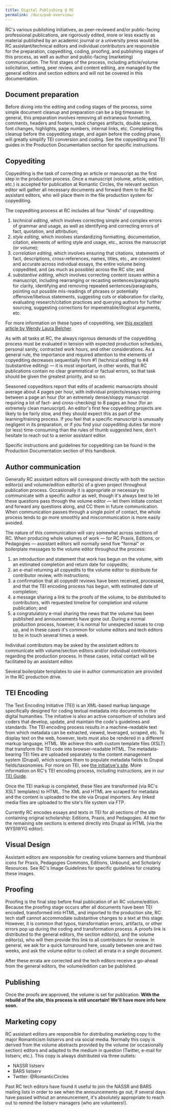 ```yaml
---
title: Digital Publishing @ RC
permalink: /docs/pub-overview/
---
```


RC's various publishing initiatives, as peer-reviewed and/or public-facing professional publications, are rigorously edited, more or less exactly as material published by an academic journal or a university press would be. RC assistant/technical editors and individual contributors are responsible for the preparation, copyediting, coding, proofing, and publishing stages of this process, as well as author and public-facing (marketing) communication. The first stages of the process, including article/volume solicitation, vetting, peer review, and content editing, are managed by the general editors and section editors and will not be covered in this documentation.

## Document preparation

Before diving into the editing and coding stages of the process, some simple document cleanup and preparation can be a big timesaver. In general, this preparation involves removing all extraneous formatting, comments, headers and footers, track changes artifacts, double spaces, font changes, highlights, page numbers, internal links, etc. Completing this cleanup before the copyediting stage, and again before the coding phase, will greatly simplify TEI conversion and coding. See the copyediting and TEI guides in the Production Documentation section for specific instructions.

## Copyediting

Copyediting is the task of correcting an article or manuscript as the first step in the production process. Once a manuscript (volume, article, edition, etc.) is accepted for publication at Romantic Circles, the relevant section editor will gather all necessary documents and forward them to the RC assistant editors, who will place them in the file production system for copyediting.

The copyediting process at RC includes all four "kinds" of copyediting:

1. *technical editing*, which involves correcting simple and complex errors of grammar and usage, as well as identifying and correcting errors of fact, quotation, and attribution;
2. *style editing*, which involves standardizing formatting, documentation, citation, elements of writing style and usage, etc., across the manuscript (or volume);
3. *correlation editing*, which involves ensuring that citations, statements of fact, descriptions, cross-references, names, titles, etc., are consistent and accurate across individual essays, the entire volume being copyedited, and (as much as possible) across the RC site; and
4. *substantive editing*, which involves correcting content issues within a manuscript, including rearranging or recasting sentences/paragraphs for clarity, identifying and removing repeated sentences/paragraphs, pointing out possible mis-readings of phrases or potentially offensive/libelous statements, suggesting cuts or elaboration for clarity, evaluating research/citation practices and querying authors for further sourcing, suggesting corrections for impenetrable/illogical arguments, etc.

For more information on these types of copyediting, see [this excellent article by Wendy Laura Belcher](https://wendybelcher.com/writing-advice/how-to-hire-copyeditor/).

As with all tasks at RC, the always rigorous demands of the copyediting process must be evaluated in tension with expected production schedules, personal sanity, contracted work hours, and other considerations. As a general rule, the importance and required attention to the elements of copyediting decreases sequentially from #1 (technical editing) to #4 (substantive editing) — it is most important, in other words, that RC publications contain no clear grammatical or factual errors, so that task should be given the greatest priority, and so on.

Seasoned copyeditors report that edits of academic manuscripts should average about 4 pages per hour, with individual projects/essays requiring between a page an hour (for an extremely dense/sloppy manuscript requiring a lot of fact- and cross-checking) to 8 pages an hour (for an extremely clean manuscript). An editor's first few copyediting projects are likely to be fairly slow, and they should expect this as part of the learning/training process. If you feel that a specific manuscript is unusually negligent in its preparation, or if you find your copyediting duties far more (or less) time-consuming than the rules of thumb suggested here, don't hesitate to reach out to a senior assistant editor.

Specific instructions and guidelines for copyediting can be found in the Production Documentation section of this handbook.

## Author communication

Generally RC assistant editors will correspond directly with both the section editor(s) and volume/edition editor(s) of a given project throughout publication process. Occasionally it is appropriate or necessary to communicate with a specific author as well, though it's always best to let these questions pass through the volume editor — let them initiate contact and forward any questions along, and CC them in future communication. When communication passes through a single point of contact, the whole process tends to go more smoothly and miscommunication is more easily avoided.

The nature of this communication will vary somewhat across sections of RC. When producing whole volumes of work — for RC Praxis, Editions, or Pedagogies — assistant editors will normally send five "formal" or boilerplate messages to the volume editor throughout the process:

1. an introduction and statement that work has begun on the volume, with an estimated completion and return date for copyedits;
2. an e-mail returning all copyedits to the volume editor to distribute for contributor review, with instructions;
3. a confirmation that all copyedit reviews have been received, processed, and that the TEI encoding process has begun, with estimated date of completion;
4. a message sharing a link to the proofs of the volume, to be distributed to contributors, with requested timeline for completion and volume publication; and
5. a congratulatory e-mail sharing the news that the volume has been published and announcements have gone out. During a normal production process, however, it is normal for unexpected issues to crop up, and in these cases it's common for volume editors and tech editors to be in touch several times a week.

Individual contributors may be asked by the assistant editors to communicate with volume/section editors and/or individual contributors regarding the production process. In these cases, initial contact will be facilitated by an assistant editor.

Several boilerplate templates to use in author communication are provided in the RC production drive.

## TEI Encoding

The Text Encoding Initiative (TEI) is an XML-based markup language specifically designed for coding textual metadata into documents in the digital humanities. The initiative is also an active consortium of scholars and coders that develop, update, and maintain the code's guidelines and standards. The TEI encoding process results in a machine-readable text from which metadata can be extracted, viewed, leveraged, scraped, etc. To display text on the web, however, texts must also be rendered in a different markup language, HTML. We achieve this with custom template files (XSLT) that transform the TEI code into browser-readable HTML. The metadata-bearing TEI files are uploaded separately to the content management system (Drupal), which scrapes them to populate metadata fields to Drupal fields/taxonomies. For more on TEI, see [the initiative's site](https://tei-c.org/). More information on RC's TEI encoding process, including instructions, are in our [TEI Guide](docs/../tei-guidelines.md).

Once the TEI markup is completed, these files are transformed (via RC's XSLT templates) to HTML. The XML and HTML are scraped for metadata and the content is uploaded to the site via Drupal importers. Any linked media files are uploaded to the site's file system via FTP.

Currently RC encodes essays and texts in TEI for all sections of the site containing original scholarship: Editions, Praxis, and Pedagogies. All text for the remaining site sections is entered directly into Drupal as HTML (via the WYSIWYG editor).

## Visual Design

Assistant editors are responsible for creating volume banners and thumbnail icons for Praxis, Pedagogies Commons, Editions, Unbound, and Scholarly Resources. See RC's Image Guidelines for specific guidelines for creating these images.

## Proofing

Proofing is the final step before final publication of an RC volume/edition. Because the proofing stage occurs after all documents have been TEI encoded, transformed into HTML, and imported to the production site, RC tech staff cannot accommodate substantive changes to a text at this stage. However, it is common that typos, transformation errors, artifacts, or other errors pop up during the coding and transformation process. A proofs link is distributed to the general editors, the section editor(s), and the volume editor(s), who will then provide this link to all contributors for review. In general, we ask for a quick turnaround here, usually between one and two weeks, and ask the volume editor to collect all errata in a single document.

After these errata are corrected and the tech editors receive a go-ahead from the general editors, the volume/edition can be published.

## Publishing

Once the proofs are approved, the volume is set for publication. **With the rebuild of the site, this process is still uncertain! We'll have more info here soon.**

## Marketing copy

RC assistant editors are responsible for distributing marketing copy to the major Romanticism listservs and via social media. Normally this copy is derived from the volume abstracts provided by the volume (or occasionally section) editors and adapted to the medium in question (Twitter, e-mail for listserv, etc.). This copy is always distributed via three outlets:

- NASSR listserv
- BARS listserv
- Twitter: @RomanticCircles

Past RC tech editors have found it useful to join the NASSR and BARS mailing lists in order to see when the announcements go out; if several days have passed without an announcement, it's absolutely appropriate to reach out to remind the listserv managers (who are volunteers!).
